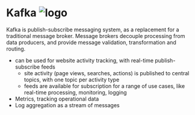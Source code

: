 # Kafka ![logo](http://kafka.apache.org/images/kafka_logo.png)
Kafka is publish-subscribe messaging system, as a replacement for a traditional message broker. Message brokers decouple processing from data producers, and provide message validation, transformation and routing.
- can be used for website activity tracking, with real-time publish-subscribe feeds 
  - site activity (page views, searches, actions) is published to central topics, with one topic per activity type
  - feeds are available for subscription for a range of use cases, like real-time processing, monitoring, logging
- Metrics, tracking operational data
- Log aggregation as a stream of messages
